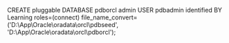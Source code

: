 CREATE pluggable DATABASE pdborcl admin USER pdbadmin identified BY Learning roles=(connect)
file_name_convert= ('D:\App\Oracle\oradata\orcl\pdbseed', 'D:\App\Oracle\oradata\orcl\pdborcl');
